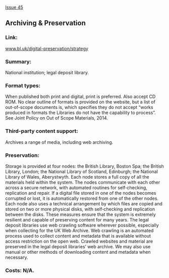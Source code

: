[Issue 45](https://github.com/thoth-pub/thoth/issues/45)

## Archiving & Preservation

### Link: 
[www.bl.uk/digital-preservation/strategy ](https://www.bl.uk/digital-preservation/strategy)

### Summary: 
National institution; legal deposit library.

### Format types: 
When published both print and digital, print is preferred. Also accept CD ROM. No clear outline of formats is provided on the website, but a list of out-of-scope documents is, which specifies they do not accept “works produced in formats the Libraries do not have the capability to process”. See Joint Policy on Out of Scope Materials, 2014.

### Third-party content support: 
Archives a range of media, including web archiving.

### Preservation:  
Storage is provided at four nodes: the British Library, Boston Spa; the British Library, London; the National Library of Scotland, Edinburgh; the National Library of Wales, Aberystwyth. Each node stores a full copy of all the materials held within the system. The nodes communicate with each other across a secure network, with automated routines for self‐checking, replication and repair. If a digital file stored in one of the nodes becomes corrupted or lost, it is automatically restored from one of the other nodes. Each node also uses a technical arrangement by which files are copied and stored on two or more physical disks, with self‐checking and replication between the disks. These measures ensure that the system is extremely resilient and capable of preserving content for many years. The legal deposit libraries use web crawling software wherever possible, especially when collecting for the UK Web Archive. Web crawling is an automated process used to collect content and metadata that is available without access restriction on the open web. Crawled websites and material are preserved in the legal deposit libraries’ web archive. We may also use manual or other methods of downloading content and metadata when necessary.

### Costs: N/A.